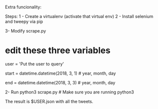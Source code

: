 Extra funcionality:

Steps:
1 - Create a virtualenv (activate that virtual env)
2 - Install selenium and tweepy via pip

3- Modify scrape.py
# edit these three variables
  user = 'Put the user to query'

  start = datetime.datetime(2018, 3, 1)  # year, month, day

  end = datetime.datetime(2018, 3, 3)  # year, month, day

2- Run
  python3 scrape.py   # Make sure you are running python3


The result is $USER.json with all the tweets.
